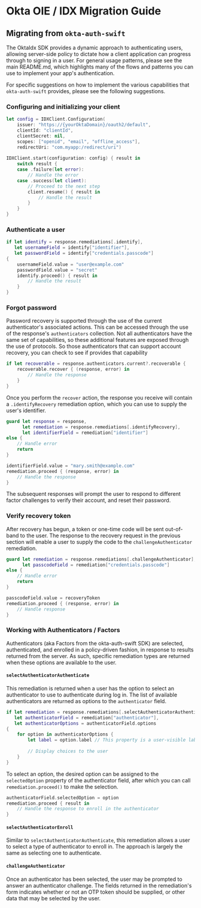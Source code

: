 
# Okta OIE / IDX Migration Guide

## Migrating from `okta-auth-swift`

The OktaIdx SDK provides a dynamic approach to authenticating users, allowing server-side policy to dictate how a client application can progress through to signing in a user. For general usage patterns, please see the main README.md, which highlights many of the flows and patterns you can use to implement your app's authentication.

For specific suggestions on how to implement the various capabilities that `okta-auth-swift` provides, please see the following suggestions.

### Configuring and initializing your client

```swift
let config = IDXClient.Configuration(
    issuer: "https://{yourOktaDomain}/oauth2/default",
    clientId: "clientId",
    clientSecret: nil,
    scopes: ["openid", "email", "offline_access"],
    redirectUri: "com.myapp:/redirect/uri")
    
IDXClient.start(configuration: config) { result in
    switch result {
    case .failure(let error):
        // Handle the error
    case .success(let client):
        // Proceed to the next step
        client.resume() { result in
            // Handle the result
        }
    }
}
```

### Authenticate a user 

```swift
if let identify = response.remediations[.identify],
   let usernameField = identify["identifier"],
   let passwordField = identify["credentials.passcode"]
{
    usernameField.value = "user@example.com"
    passwordField.value = "secret"
    identify.proceed() { result in
        // Handle the result
    } 
}
```

### Forgot password

Password recovery is supported through the use of the current authenticator's associated actions.  This can be accessed through the use of the response's `authenticators` collection. Not all authenticators have the same set of capabilities, so these additional features are exposed through the use of protocols.  So those authenticators that can support account recovery, you can check to see if provides that capability

```swift
if let recoverable = response.authenticators.current?.recoverable {
    recoverable.recover { (response, error) in
        // Handle the response
    }
}
```

Once you perform the `recover` action, the response you receive will contain a `.identifyRecovery` remediation option, which you can use to supply the user's identifier.

```swift
guard let response = response,
      let remediation = response.remediations[.identifyRecovery],
      let identifierField = remediation["identifier"]
else {
    // Handle error
    return
}

identifierField.value = "mary.smith@example.com"
remediation.proceed { (response, error) in
    // Handle the response
}
```

The subsequent responses will prompt the user to respond to different factor challenges to verify their account, and reset their password.

### Verify recovery token

After recovery has begun, a token or one-time code will be sent out-of-band to the user. The response to the recovery request in the previous section will enable a user to supply the code to the `challengeAuthenticator` remediation.

```swift
guard let remediation = response.remediations[.challengeAuthenticator],
      let passcodeField = remediation["credentials.passcode"]
else {
    // Handle error
    return
}

passcodeField.value = recoveryToken
remediation.proceed { (response, error) in
    // Handle response
}
```

### Working with Authenticators / Factors

Authenticators (aka Factors from the okta-auth-swift SDK) are selected, authenticated, and enrolled in a policy-driven fashion, in response to results returned from the server. As such, specific remediation types are returned when these options are available to the user.

#### `selectAuthenticatorAuthenticate`

This remediation is returned when a user has the option to select an authenticator to use to authenticate during log in. The list of available authenticators are returned as options to the `authenticator` field.

```swift
if let remediation = response.remediations[.selectAuthenticatorAuthenticate],
   let authenticatorField = remediation["authenticator"],
   let authenticatorOptions = authenticatorField.options
{
    for option in authenticatorOptions {
        let label = option.label // This property is a user-visible label representing the choice (e.g. Email/Phone)
        
        // Display choices to the user
    }
}
```

To select an option, the desired option can be assigned to the `selectedOption` property of the authenticator field, after which you can call `remediation.proceed()` to make the selection.

```swift
authenticatorField.selectedOption = option
remediation.proceed { result in
    // Handle the response to enroll in the authenticator
}
```

#### `selectAuthenticatorEnroll`

Similar to `selectAuthenticatorAuthenticate`, this remediation allows a user to select a type of authenticator to enroll in. The approach is largely the same as selecting one to authenticate.

#### `challengeAuthenticator`

Once an authenticator has been selected, the user may be prompted to answer an authenticator challenge.  The fields returned in the remediation's form indicates whether or not an OTP token should be supplied, or other data that may be selected by the user.
